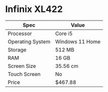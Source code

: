 # Infinix XL422

| Spec | Value |
|---|---|
| Processor | Core i5 |
| Operating System | Windows 11 Home |
| Storage | 512 MB |
| RAM | 16 GB |
| Screen Size | 35.56 cm |
| Touch Screen | No |
| Price | $467.88 |
